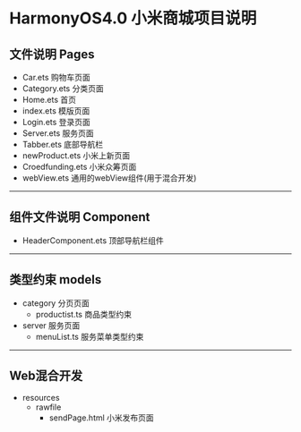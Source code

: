 # HarmonyOS4.0 小米商城项目说明

## 文件说明 Pages

- Car.ets 购物车页面
- Category.ets 分类页面
- Home.ets 首页
- index.ets 模版页面
- Login.ets 登录页面
- Server.ets 服务页面
- Tabber.ets 底部导航栏
- newProduct.ets 小米上新页面
- Croedfunding.ets 小米众筹页面
- webView.ets 通用的webView组件(用于混合开发)

---

## 组件文件说明  Component

- HeaderComponent.ets 顶部导航栏组件





---

## 类型约束 models

- category 分页页面
  - productist.ts 商品类型约束
- server 服务页面
  - menuList.ts 服务菜单类型约束 



----

## Web混合开发

- resources
  - rawfile
    - sendPage.html 小米发布页面